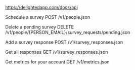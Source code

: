 

https://delightedapp.com/docs/api
 

Schedule a survey
POST /v1/people.json

Delete a pending survey
DELETE /v1/people/{PERSON_EMAIL}/survey_requests/pending.json

Add a survey response
POST /v1/survey_responses.json

Get all responses
GET /v1/survey_responses.json

Get metrics for your account
GET /v1/metrics.json
